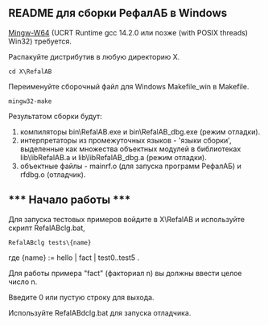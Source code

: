 README для сборки РефалАБ в Windows 
--------------------------------------

[Mingw-W64](https://winlibs.com/) (UCRT Runtime gcc 14.2.0 или позже (with POSIX threads) Win32) требуется.

Распакуйте дистрибутив в любую директорию X.

	cd X\RefalAB

Переименуйте сборочный файл для Windows Makefile_win в Makefile.

	mingw32-make

Результатом сборки будут:
1. компиляторы bin\RefalAB.exe и bin\RefalAB_dbg.exe (режим отладки).
2. интерпретаторы из промежуточных языков - 'языки сборки',
   выделенные как множества объектных модулей в библиотеках lib\libRefalAB.a и lib\libRefalAB_dbg.a (режим отладки).
3. объектные файлы - mainrf.o (для запуска программ РефалАБ) и rfdbg.o (отладчик).

*** Начало работы ***
------------------------

Для запуска тестовых примеров войдите в X\RefalAB и используйте скрипт RefalABclg.bat,

	RefalABclg tests\{name}

где {name} := hello | fact | test0..test5 .
 
Для работы примера "fact" (факториал n) вы должны ввести целое число n.

Введите 0 или пустую строку для выхода. 

Используйте RefalABdclg.bat для запуска отладчика.
